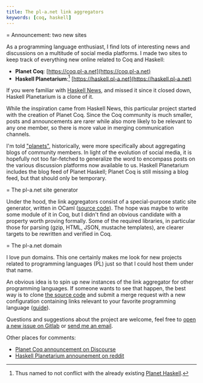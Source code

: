 ```yaml
---
title: The pl-a.net link aggregators
keywords: [coq, haskell]
---
```


= Announcement: two new sites

As a programming language enthusiast, I find lots of interesting news and
discussions on a multitude of social media platforms. I made two sites to keep
track of everything new online related to Coq and Haskell:

- **Planet Coq**: [https://coq.pl-a.net](https://coq.pl-a.net)
- **Haskell Planetarium**:[^planetarium] [https://haskell.pl-a.net](https://haskell.pl-a.net)

[^planetarium]: Thus named to not conflict with the already existing
  [Planet Haskell](https://planet.haskell.org).

If you were familiar with [Haskell News](https://github.com/haskellnews/haskellnews),
and missed it since it closed down, Haskell Planetarium is a clone of it.

While the inspiration came from Haskell News, this particular project started
with the creation of Planet Coq. Since the Coq community is much smaller,
posts and announcements are rarer while also more likely to be relevant to any one
member, so there is more value in merging communication channels.

I'm told ["planets"][planet], historically, were more specifically about
aggregating blogs of community members. In light of the evolution of social
media, it is hopefully not too far-fetched to generalize the word
to encompass posts on the various discussion platforms now available to us.
Haskell Planetarium includes the blog feed of Planet Haskell;
Planet Coq is still missing a blog feed, but that should only be temporary.

[planet]: https://en.wikipedia.org/wiki/Planet_(software)

= The pl-a.net site generator

Under the hood, the link aggregators consist of a special-purpose static site
generator, written in OCaml ([source code][gitlab]).
The hope was maybe to write some module of it in Coq, but I didn't find an
obvious candidate with a property worth proving formally.
Some of the required libraries, in particular those for parsing (gzip, HTML,
JSON, mustache templates), are clearer targets to be rewritten and verified in
Coq.

= The pl-a.net domain

I love pun domains. This one certainly makes me look for new projects related
to programming languages (PL) just so that I could host them under that name.

An obvious idea is to spin up new instances of the link aggregator for other
programming languages. If someone wants to see that happen, the best way
is to clone [the source code][gitlab] and submit a merge request with a new
configuration containing links relevant to your favorite programming language
([guide][guide]).

[guide]: https://gitlab.com/lysxia/coq-planet/#create-a-link-aggregator-instance-for-a-new-topic

Questions and suggestions about the project are welcome, feel free to [open
a new issue on Gitlab][gitlab-issues] or
[send me an email](mailto:lysxia@gmail.com).

Other places for comments:

- [Planet Coq announcement on Discourse][coq-discourse]
- [Haskell Planetarium announement on reddit][hs-reddit]

[gitlab]: https://gitlab.com/Lysxia/coq-planet
[gitlab-issues]: https://gitlab.com/Lysxia/coq-planet/-/issues
[hs-reddit]: https://www.reddit.com/r/haskell/comments/hxcypf/haskell_planetarium_link_aggregator_to_haskell/
[coq-discourse]: https://coq.discourse.group/t/planet-coq-a-link-aggregator-about-coq/949

